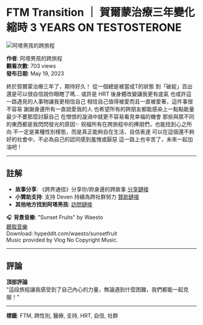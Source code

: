 # FTM Transition ｜ 賀爾蒙治療三年變化縮時 3 YEARS ON TESTOSTERONE

![阿塔男孩的跨旅程](https://yt3.ggpht.com/PBlIjhYUyTFLzzrFN50PliWZT108GQKThEOwtIx1FZTfNuqLHQ3t0hV-zn7gEnWJznmjVV2Xdw=s48-c-k-c0x00ffffff-no-rj)

**作者**: 阿塔男孩的跨旅程  
**觀看次數**: 703 views  
**發布日期**: May 19, 2023  

終於賀爾蒙治療三年了，期待好久！ 從一個總是被當成T的狀態 到「破綻」百出還是可以很自信說你眼瞎了嗎... 或許是 HRT 後身體改變讓我更有底氣 也或許這一路遇見的人事物讓我更相信自己 相信自己值得被愛而且一直被愛著，這件事很不容易 謝謝身邊所有一直說愛我的人 也希望所有的跨朋友都能感染上一點點能量 最少不要那麼討厭自己 在憎恨的漩渦中就更不容易看見幸福的機會 那些與眾不同的東西都是我閃閃發光的原因✨ 祝福所有在跨旅程中的捧朋們，也能找到心之所向 不一定是某種性別樣態，而是真正能夠自在生活、自信表達 可以在這個還不夠好的社會中，不必為自己的認同感到羞愧或厭惡 這一路上也辛苦了，未來一起加油吧！ 

---

## 註解
- **故事分享**: 《跨界通信》分享你/妳身邊的跨故事 [分享鏈接](https://forms.gle/8mcmaNsavdrKTrMRA)
- **小贊助支持**: 支持 Deven 持續為跨社群努力 [贊助鏈接](https://pay.firstory.me/user/attaboy)
- **其他地方找到阿塔男孩**: [訪問鏈接](https://portaly.cc/attaboy)

🎧 **背景音樂**: "Sunset Fruits" by Waesto  
[聽取音樂](https://www.youtube.com/watch?v=WHtRdHbS2Ls&t=0s)  
Download: hypeddit.com/waesto/sunsetfruit  
Music provided by Vlog No Copyright Music.

---

## 評論
**頂部評論**  
"這段旅程讓我感受到了自己內心的力量，無論遇到什麼困難，我們都能一起克服！"

---

**標籤**: FTM, 跨性別, 醫療, 支持, HRT, 自信, 社群